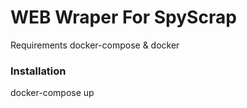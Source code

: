 # WEB Wraper For SpyScrap

Requirements docker-compose & docker


### Installation

docker-compose up

